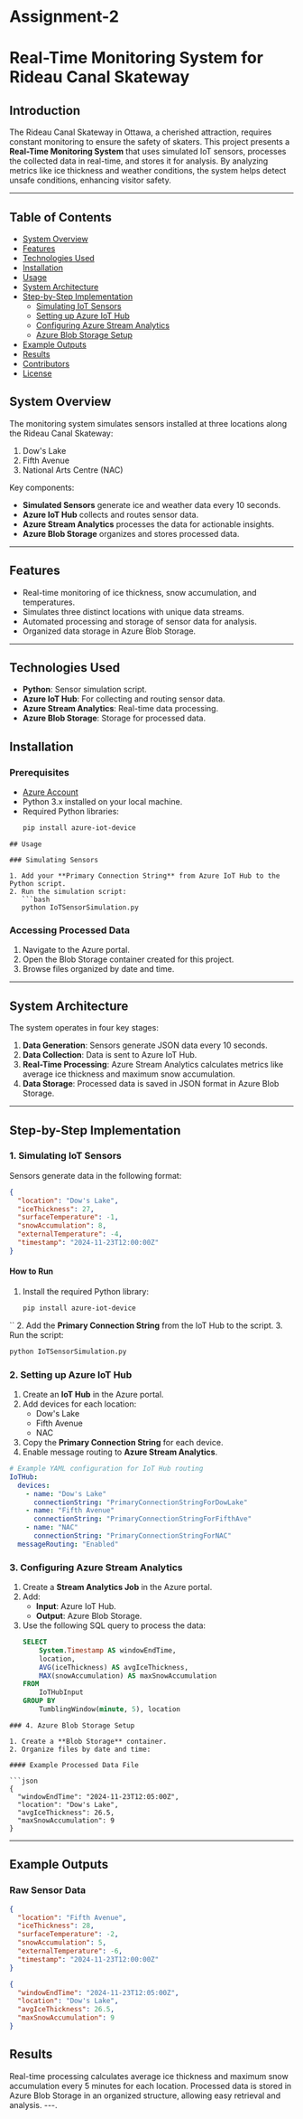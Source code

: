 # Assignment-2
# Real-Time Monitoring System for Rideau Canal Skateway

## Introduction

The Rideau Canal Skateway in Ottawa, a cherished attraction, requires constant monitoring to ensure the safety of skaters. This project presents a **Real-Time Monitoring System** that uses simulated IoT sensors, processes the collected data in real-time, and stores it for analysis. By analyzing metrics like ice thickness and weather conditions, the system helps detect unsafe conditions, enhancing visitor safety.

---

## Table of Contents

- [System Overview](#system-overview)
- [Features](#features)
- [Technologies Used](#technologies-used)
- [Installation](#installation)
- [Usage](#usage)
- [System Architecture](#system-architecture)
- [Step-by-Step Implementation](#step-by-step-implementation)
  - [Simulating IoT Sensors](#1-simulating-iot-sensors)
  - [Setting up Azure IoT Hub](#2-setting-up-azure-iot-hub)
  - [Configuring Azure Stream Analytics](#3-configuring-azure-stream-analytics)
  - [Azure Blob Storage Setup](#4-azure-blob-storage-setup)
- [Example Outputs](#example-outputs)
- [Results](#results)
- [Contributors](#contributors)
- [License](#license)
## System Overview

The monitoring system simulates sensors installed at three locations along the Rideau Canal Skateway:
1. Dow's Lake
2. Fifth Avenue
3. National Arts Centre (NAC)

Key components:
- **Simulated Sensors** generate ice and weather data every 10 seconds.
- **Azure IoT Hub** collects and routes sensor data.
- **Azure Stream Analytics** processes the data for actionable insights.
- **Azure Blob Storage** organizes and stores processed data.

---

## Features

- Real-time monitoring of ice thickness, snow accumulation, and temperatures.
- Simulates three distinct locations with unique data streams.
- Automated processing and storage of sensor data for analysis.
- Organized data storage in Azure Blob Storage.

---

## Technologies Used

- **Python**: Sensor simulation script.
- **Azure IoT Hub**: For collecting and routing sensor data.
- **Azure Stream Analytics**: Real-time data processing.
- **Azure Blob Storage**: Storage for processed data.
## Installation

### Prerequisites

- [Azure Account](https://azure.microsoft.com/)
- Python 3.x installed on your local machine.
- Required Python libraries:
  ```bash
  pip install azure-iot-device
```
## Usage

### Simulating Sensors

1. Add your **Primary Connection String** from Azure IoT Hub to the Python script.
2. Run the simulation script:
   ```bash
   python IoTSensorSimulation.py
```
### Accessing Processed Data

1. Navigate to the Azure portal.
2. Open the Blob Storage container created for this project.
3. Browse files organized by date and time.

---

## System Architecture

The system operates in four key stages:

1. **Data Generation**: Sensors generate JSON data every 10 seconds.
2. **Data Collection**: Data is sent to Azure IoT Hub.
3. **Real-Time Processing**: Azure Stream Analytics calculates metrics like average ice thickness and maximum snow accumulation.
4. **Data Storage**: Processed data is saved in JSON format in Azure Blob Storage.

---
## Step-by-Step Implementation

### 1. Simulating IoT Sensors

Sensors generate data in the following format:

```json
{  
  "location": "Dow's Lake",  
  "iceThickness": 27,  
  "surfaceTemperature": -1,  
  "snowAccumulation": 8,  
  "externalTemperature": -4,  
  "timestamp": "2024-11-23T12:00:00Z"  
}
```
#### How to Run

1. Install the required Python library:
   ```bash
   pip install azure-iot-device
``
2. Add the **Primary Connection String** from the IoT Hub to the script.
3. Run the script:
   ```bash
   python IoTSensorSimulation.py
```
### 2. Setting up Azure IoT Hub

1. Create an **IoT Hub** in the Azure portal.
2. Add devices for each location:
   - Dow's Lake
   - Fifth Avenue
   - NAC
3. Copy the **Primary Connection String** for each device.
4. Enable message routing to **Azure Stream Analytics**.

```yaml
# Example YAML configuration for IoT Hub routing
IoTHub:
  devices:
    - name: "Dow's Lake"
      connectionString: "PrimaryConnectionStringForDowLake"
    - name: "Fifth Avenue"
      connectionString: "PrimaryConnectionStringForFifthAve"
    - name: "NAC"
      connectionString: "PrimaryConnectionStringForNAC"
  messageRouting: "Enabled"
```
### 3. Configuring Azure Stream Analytics

1. Create a **Stream Analytics Job** in the Azure portal.
2. Add:
   - **Input**: Azure IoT Hub.
   - **Output**: Azure Blob Storage.
3. Use the following SQL query to process the data:
   ```sql
   SELECT  
       System.Timestamp AS windowEndTime,  
       location,  
       AVG(iceThickness) AS avgIceThickness,  
       MAX(snowAccumulation) AS maxSnowAccumulation  
   FROM  
       IoTHubInput  
   GROUP BY  
       TumblingWindow(minute, 5), location
```
### 4. Azure Blob Storage Setup

1. Create a **Blob Storage** container.
2. Organize files by date and time:

#### Example Processed Data File

```json
{  
  "windowEndTime": "2024-11-23T12:05:00Z",  
  "location": "Dow's Lake",  
  "avgIceThickness": 26.5,  
  "maxSnowAccumulation": 9  
}
```
---

## Example Outputs

### Raw Sensor Data

```json
{  
  "location": "Fifth Avenue",  
  "iceThickness": 28,  
  "surfaceTemperature": -2,  
  "snowAccumulation": 5,  
  "externalTemperature": -6,  
  "timestamp": "2024-11-23T12:00:00Z"  
}
```
```json
{  
  "windowEndTime": "2024-11-23T12:05:00Z",  
  "location": "Dow's Lake",  
  "avgIceThickness": 26.5,  
  "maxSnowAccumulation": 9  
}
```
## Results
Real-time processing calculates average ice thickness and maximum snow accumulation every 5 minutes for each location. Processed data is stored in Azure Blob Storage in an organized structure, allowing easy retrieval and analysis.
---.


